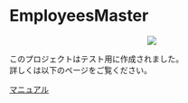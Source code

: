 # EmployeesMaster
<div align="center"><img src="https://drive.google.com/file/d/1oqNaLf8zMNvyiOhFU6rCJlVYm48R4Ex2/view?usp=sharing"></div>

このプロジェクトはテスト用に作成されました。<br/>
詳しくは以下のページをご覧ください。

[マニュアル](https://dev.jokazaki.biz:8443/employees-master-manual.php)
